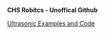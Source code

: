 <strong>CHS Robitcs - Unoffical Github </strong>

<a href="https://github.com/CHS-robotics/Robots/tree/master/Ultrasonic">Ultrasonic Examples and Code</a>
